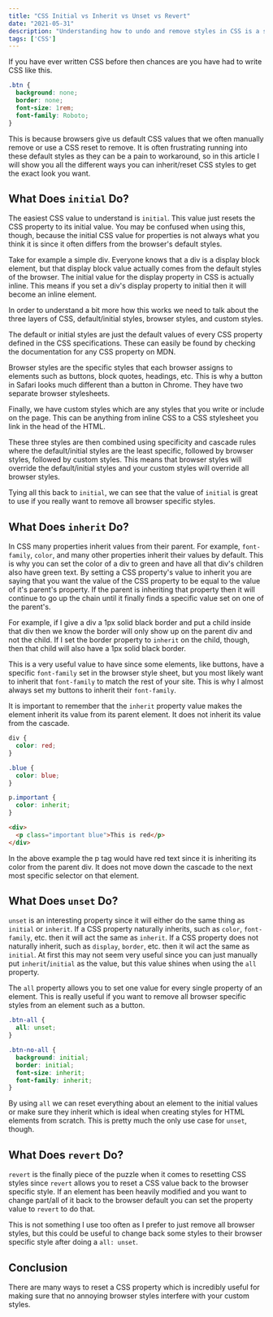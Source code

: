 ```yaml
---
title: "CSS Initial vs Inherit vs Unset vs Revert"
date: "2021-05-31"
description: "Understanding how to undo and remove styles in CSS is a skill most developers never learn, but it is incredibly useful."
tags: ['CSS']
---
```


If you have ever written CSS before then chances are you have had to write CSS like this.
```css
.btn {
  background: none;
  border: none;
  font-size: 1rem;
  font-family: Roboto;
}
```
This is because browsers give us default CSS values that we often manually remove or use a CSS reset to remove. It is often frustrating running into these default styles as they can be a pain to workaround, so in this article I will show you all the different ways you can inherit/reset CSS styles to get the exact look you want.

## What Does `initial` Do?

The easiest CSS value to understand is `initial`. This value just resets the CSS property to its initial value. You may be confused when using this, though, because the initial CSS value for properties is not always what you think it is since it often differs from the browser's default styles.

Take for example a simple div. Everyone knows that a div is a display block element, but that display block value actually comes from the default styles of the browser. The initial value for the display property in CSS is actually inline. This means if you set a div's display property to initial then it will become an inline element.

In order to understand a bit more how this works we need to talk about the three layers of CSS, default/initial styles, browser styles, and custom styles.

The default or initial styles are just the default values of every CSS property defined in the CSS specifications. These can easily be found by checking the documentation for any CSS property on MDN.

Browser styles are the specific styles that each browser assigns to elements such as buttons, block quotes, headings, etc. This is why a button in Safari looks much different than a button in Chrome. They have two separate browser stylesheets.

Finally, we have custom styles which are any styles that you write or include on the page. This can be anything from inline CSS to a CSS stylesheet you link in the head of the HTML.

These three styles are then combined using specificity and cascade rules where the default/initial styles are the least specific, followed by browser styles, followed by custom styles. This means that browser styles will override the default/initial styles and your custom styles will override all browser styles.

Tying all this back to `initial`, we can see that the value of `initial` is great to use if you really want to remove all browser specific styles.

## What Does `inherit` Do?

In CSS many properties inherit values from their parent. For example, `font-family`, `color`, and many other properties inherit their values by default. This is why you can set the color of a div to green and have all that div's children also have green text. By setting a CSS property's value to inherit you are saying that you want the value of the CSS property to be equal to the value of it's parent's property. If the parent is inheriting that property then it will continue to go up the chain until it finally finds a specific value set on one of the parent's.

For example, if I give a div a 1px solid black border and put a child inside that div then we know the border will only show up on the parent div and not the child. If I set the border property to `inherit` on the child, though, then that child will also have a 1px solid black border.

This is a very useful value to have since some elements, like buttons, have a specific `font-family` set in the browser style sheet, but you most likely want to inherit that `font-family` to match the rest of your site. This is why I almost always set my buttons to inherit their `font-family`.

It is important to remember that the `inherit` property value makes the element inherit its value from its parent element. It does not inherit its value from the cascade.
```css
div {
  color: red;
}

.blue {
  color: blue;
}

p.important {
  color: inherit;
}
```
```html
<div>
  <p class="important blue">This is red</p>
</div>
```
In the above example the p tag would have red text since it is inheriting its color from the parent div. It does not move down the cascade to the next most specific selector on that element.

## What Does `unset` Do?

`unset` is an interesting property since it will either do the same thing as `initial` or `inherit`. If a CSS property naturally inherits, such as `color`, `font-family`, etc. then it will act the same as `inherit`. If a CSS property does not naturally inherit, such as `display`, `border`, etc. then it wil act the same as `initial`. At first this may not seem very useful since you can just manually put `inherit`/`initial` as the value, but this value shines when using the `all` property.

The `all` property allows you to set one value for every single property of an element. This is really useful if you want to remove all browser specific styles from an element such as a button.
```css
.btn-all {
  all: unset;
}

.btn-no-all {
  background: initial;
  border: initial;
  font-size: inherit;
  font-family: inherit;
}
```
By using `all` we can reset everything about an element to the initial values or make sure they inherit which is ideal when creating styles for HTML elements from scratch. This is pretty much the only use case for `unset`, though.

## What Does `revert` Do?

`revert` is the finally piece of the puzzle when it comes to resetting CSS styles since `revert` allows you to reset a CSS value back to the browser specific style. If an element has been heavily modified and you want to change part/all of it back to the browser default you can set the property value to `revert` to do that.

This is not something I use too often as I prefer to just remove all browser styles, but this could be useful to change back some styles to their browser specific style after doing a `all: unset`.

## Conclusion

There are many ways to reset a CSS property which is incredibly useful for making sure that no annoying browser styles interfere with your custom styles.